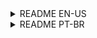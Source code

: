 <details>
<summary> README EN-US </summary>

# Lofi Realtime Chat

A real-time chat application built with React, Typescript, Chakra UI, and Supabase. The app is designed with a Lofi theme and is intended for developers to use in their free time with their colleagues.

## Features:

- Github Login
- Real-time messaging with multiple users
- Message history

## Technologies Used:

- React (version 18.2.)
- NextJS (version 13.1.2)
- Typescript (version 4.9.4)
- Chakra UI (version 2.5.2)
- Supabase (version 1.29.4)

## Getting Started

To use the Lofi Chat App, follow these steps:

1. Clone this repository
2. Install the dependencies by running `npm install`
3. Set the following environment variables:

    ```
    NEXT_PUBLIC_CLIENT_ID=
    NEXT_PUBLIC_CLIENT_SECRET=
    ```

    Supabase Keys (Work in progress): Note: You'll need to sign up for a free Supabase account to get your Supabase URL and API key.

4. Run the app by running `npm run dev`

## Contributing

All contributions to Lofi Realtime Chat are welcome, feel free to open an issue or submit a pull request :)

## License

This project is licensed under the MIT License.

</details>

<details>
<summary> README PT-BR </summary>

# Lofi Realtime Chat

Um aplicativo de chat em tempo real construído com React, Typescript, Chakra UI e Supabase. O aplicativo é projetado com um tema Lofi e destina-se a ser usado por desenvolvedores em seu tempo livre com colegas.

## Recursos:

- Login com Github
- Mensagens em tempo real com vários usuários
- Histórico de mensagens

## Tecnologias Utilizadas:

- React (versão 18.2.)
- NextJS (versão 13.1.2)
- Typescript (versão 4.9.4)
- Chakra UI (versão 2.5.2)
- Supabase (versão 1.29.4)

## Como Começar

Para usar o Lofi Chat App, siga estes passos:

1. Clone este repositório
2. Instale as dependências executando `npm install`
3. Configure as seguintes variáveis de ambiente:

    ```
    NEXT_PUBLIC_CLIENT_ID=
    NEXT_PUBLIC_CLIENT_SECRET=
    ```

    Chaves do Supabase (Em andamento): Observação: Você precisará se inscrever para obter uma conta gratuita no Supabase para obter seu URL e chave API do Supabase.

4. Execute o aplicativo executando `npm run dev`

## Contribuindo

Todas as contribuições para o Lofi Realtime Chat são bem-vindas. Sinta-se à vontade para abrir uma issue ou enviar um pull request :)

## Licença

Este projeto está licenciado sob a Licença MIT.

</details>
